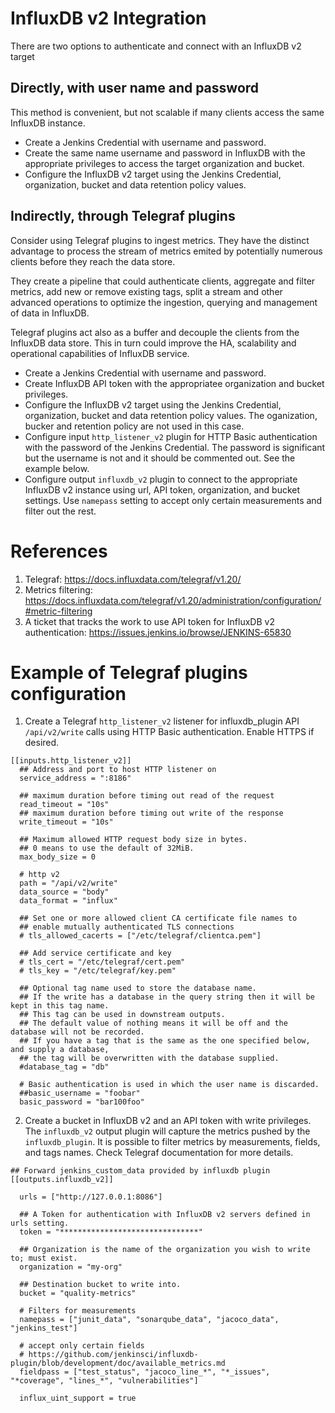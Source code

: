 # InfluxDB v2 Integration

There are two options to authenticate and connect with an InfluxDB v2 target
## Directly, with user name and password 
This method is convenient, but not scalable if many clients access the same InfluxDB instance.
- Create a Jenkins Credential with username and password. 
- Create the same name username and password in InfluxDB with the appropriate privileges to access the target organization and bucket.
- Configure the InfluxDB v2 target using the Jenkins Credential, organization, bucket and data retention policy values.

## Indirectly, through Telegraf plugins
Consider using Telegraf plugins to ingest metrics. They have the distinct advantage to process the stream of metrics emited by potentially numerous clients before they reach the data store. 

They create a pipeline that could authenticate clients, aggregate and filter metrics, add new or remove existing tags, split a stream and other advanced operations to optimize the ingestion, querying and management of data in InfluxDB.  

Telegraf plugins act also as a buffer and decouple the clients from the InfluxDB data store. This in turn could improve the HA, scalability and operational capabilities of InfluxDB service.

- Create a Jenkins Credential with username and password. 
- Create InfluxDB API token with the appropriatee organization and bucket privileges.
- Configure the InfluxDB v2 target using the Jenkins Credential, organization, bucket and data retention policy values. The oganization, bucker and retention policy are not used in this case.
- Configure input `http_listener_v2` plugin for HTTP Basic authentication with the password of the Jenkins Credential. The password is significant but the username is not and it should be commented out. See the example below.
- Configure output `influxdb_v2` plugin to connect to the appropriate InfluxDB v2 instance using url, API token, organization, and bucket settings. Use `namepass` setting to accept only certain measurements and filter out the rest. 
  
# References 
1. Telegraf: https://docs.influxdata.com/telegraf/v1.20/
2. Metrics filtering: https://docs.influxdata.com/telegraf/v1.20/administration/configuration/#metric-filtering
2. A ticket that tracks the work to use API token for InfluxDB v2 authentication:  https://issues.jenkins.io/browse/JENKINS-65830

# Example of Telegraf plugins configuration

1. Create a Telegraf `http_listener_v2` listener for influxdb_plugin API `/api/v2/write` calls using HTTP Basic authentication. Enable HTTPS if desired.
```
[[inputs.http_listener_v2]]
  ## Address and port to host HTTP listener on
  service_address = ":8186"

  ## maximum duration before timing out read of the request
  read_timeout = "10s"
  ## maximum duration before timing out write of the response
  write_timeout = "10s"

  ## Maximum allowed HTTP request body size in bytes.
  ## 0 means to use the default of 32MiB.
  max_body_size = 0

  # http v2
  path = "/api/v2/write"
  data_source = "body"
  data_format = "influx"

  ## Set one or more allowed client CA certificate file names to
  ## enable mutually authenticated TLS connections
  # tls_allowed_cacerts = ["/etc/telegraf/clientca.pem"]

  ## Add service certificate and key
  # tls_cert = "/etc/telegraf/cert.pem"
  # tls_key = "/etc/telegraf/key.pem"

  ## Optional tag name used to store the database name.
  ## If the write has a database in the query string then it will be kept in this tag name.
  ## This tag can be used in downstream outputs.
  ## The default value of nothing means it will be off and the database will not be recorded.
  ## If you have a tag that is the same as the one specified below, and supply a database,
  ## the tag will be overwritten with the database supplied.
  #database_tag = "db"

  # Basic authentication is used in which the user name is discarded.
  ##basic_username = "foobar"
  basic_password = "bar100foo"
```

2. Create a bucket in InfluxDB v2 and an API token with write privileges. The `influxdb_v2` output plugin will capture the metrics pushed by the `influxdb_plugin`. It is possible to filter metrics by measurements, fields, and tags names. Check Telegraf documentation for more details. 
```
## Forward jenkins_custom_data provided by influxdb plugin
[[outputs.influxdb_v2]]

  urls = ["http://127.0.0.1:8086"]

  ## A Token for authentication with InfluxDB v2 servers defined in urls setting.
  token = "*******************************"

  ## Organization is the name of the organization you wish to write to; must exist.
  organization = "my-org"

  ## Destination bucket to write into.
  bucket = "quality-metrics"

  # Filters for measurements
  namepass = ["junit_data", "sonarqube_data", "jacoco_data", "jenkins_test"]

  # accept only certain fields
  # https://github.com/jenkinsci/influxdb-plugin/blob/development/doc/available_metrics.md
  fieldpass = ["test_status", "jacoco_line_*", "*_issues", "*coverage", "lines_*", "vulnerabilities"]

  influx_uint_support = true
```